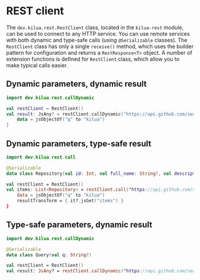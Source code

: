 # REST client

The `dev.kilua.rest.RestClient` class, located in the `kilua-rest` module, can be used to connect to any HTTP service. You can use remote services with both dynamic and type-safe calls (using `@Serializable` classes). The `RestClient` class has only a single `receive()` method, which uses the builder pattern for configuration and returns a `RestResponse<T>` object. A number of extension functions is defined for `RestClient` class, which allow you to make typical calls easier.

## Dynamic parameters, dynamic result

```kotlin
import dev.kilua.rest.callDynamic

val restClient = RestClient()
val result: JsAny? = restClient.callDynamic("https://api.github.com/search/repositories") {
    data = jsObjectOf("q" to "kilua")
}
```

## Dynamic parameters, type-safe result

```kts
import dev.kilua.rest.call

@Serializable
data class Repository(val id: Int, val full_name: String?, val description: String?, val fork: Boolean)

val restClient = RestClient()
val items: List<Repository> = restClient.call("https://api.github.com/search/repositories") {
    data = jsObjectOf("q" to "kilua")
    resultTransform = { it?.jsGet("items") }
}
```

## Type-safe parameters, dynamic result

```kotlin
import dev.kilua.rest.callDynamic

@Serializable
data class Query(val q: String?)

val restClient = RestClient()
val result: JsAny? = restClient.callDynamic("https://api.github.com/search/repositories", Query("kilua"))
```
